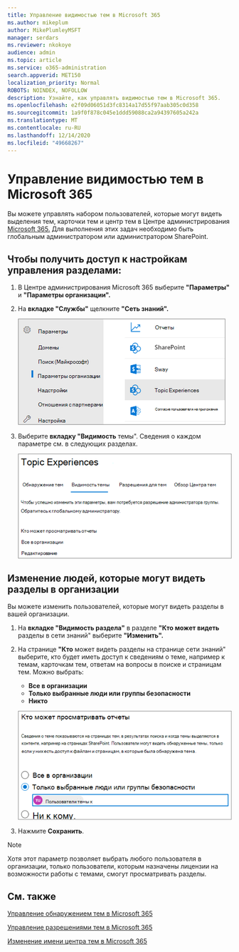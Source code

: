 ```yaml
---
title: Управление видимостью тем в Microsoft 365
ms.author: mikeplum
author: MikePlumleyMSFT
manager: serdars
ms.reviewer: nkokoye
audience: admin
ms.topic: article
ms.service: o365-administration
search.appverid: MET150
localization_priority: Normal
ROBOTS: NOINDEX, NOFOLLOW
description: Узнайте, как управлять видимостью тем в Microsoft 365.
ms.openlocfilehash: e2f09d06051d3fc8314a17d55f97aab305c0d358
ms.sourcegitcommit: 1a9f0f878c045e1ddd59088ca2a94397605a242a
ms.translationtype: MT
ms.contentlocale: ru-RU
ms.lasthandoff: 12/14/2020
ms.locfileid: "49668267"
---
```

# <a name="manage-topic-visibility-in-microsoft-365"></a>Управление видимостью тем в Microsoft 365

Вы можете управлять набором пользователей, которые могут видеть выделения тем, карточки тем и центр тем в Центре администрирования [Microsoft 365.](https://admin.microsoft.com) Для выполнения этих задач необходимо быть глобальным администратором или администратором SharePoint.

## <a name="to-access-topics-management-settings"></a>Чтобы получить доступ к настройкам управления разделами:

1. В Центре администрирования Microsoft 365 выберите **"Параметры"** и **"Параметры организации".**
2. На **вкладке "Службы"** щелкните **"Сеть знаний".**

    ![Подключение людей к знаниям](../media/admin-org-knowledge-options-completed.png) 

3. Выберите **вкладку "Видимость** темы". Сведения о каждом параметре см. в следующих разделах.

    ![knowledge-network-settings](../media/knowledge-network-settings-topic-visibility.png) 

##  <a name="change-who-can-see-topics-in-your-organization"></a>Изменение людей, которые могут видеть разделы в организации

Вы можете изменить пользователей, которые могут видеть разделы в вашей организации.

1. На **вкладке "Видимость раздела"** в разделе **"Кто может видеть** разделы в сети знаний" выберите **"Изменить".**
2. На странице **"Кто** может видеть разделы на странице сети знаний" выберите, кто будет иметь доступ к сведениям о теме, например к темам, карточкам тем, ответам на вопросы в поиске и страницам тем. Можно выбрать:
    - **Все в организации**
    - **Только выбранные люди или группы безопасности**
    - **Никто**

    ![Кто может видеть разделы](../media/k-manage-who-can-see-topics.png) 

3. Нажмите **Сохранить**.  
 
> [!Note] 
> Хотя этот параметр позволяет выбрать любого пользователя в организации, только пользователи, которым назначены лицензии на возможности работы с темами, смогут просматривать разделы.

## <a name="see-also"></a>См. также

[Управление обнаружением тем в Microsoft 365](topic-experiences-discovery.md)

[Управление разрешениями тем в Microsoft 365](topic-experiences-user-permissions.md)

[Изменение имени центра тем в Microsoft 365](topic-experiences-administration.md)

